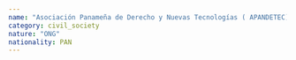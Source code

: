 ```yaml
---
name: "Asociación Panameña de Derecho y Nuevas Tecnologías ( APANDETEC) "
category: civil_society
nature: "ONG"
nationality: PAN
---
```

    